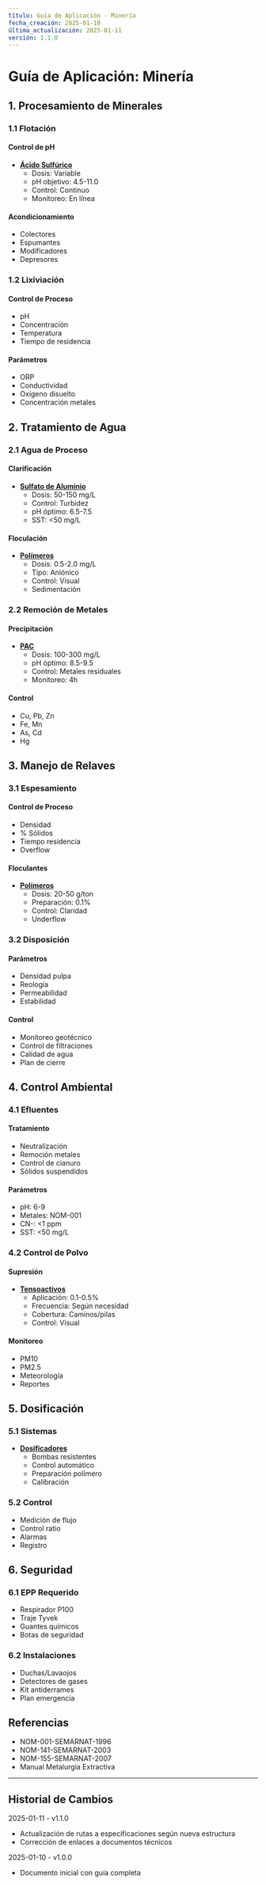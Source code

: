 ```yaml
---
título: Guía de Aplicación - Minería
fecha_creación: 2025-01-10
última_actualización: 2025-01-11
versión: 1.1.0
---
```


# Guía de Aplicación: Minería

## 1. Procesamiento de Minerales

### 1.1 Flotación
#### Control de pH
- **[Ácido Sulfúrico](../especificaciones/acido_sulfurico.md)**
  * Dosis: Variable
  * pH objetivo: 4.5-11.0
  * Control: Continuo
  * Monitoreo: En línea

#### Acondicionamiento
- Colectores
- Espumantes
- Modificadores
- Depresores

### 1.2 Lixiviación
#### Control de Proceso
- pH
- Concentración
- Temperatura
- Tiempo de residencia

#### Parámetros
- ORP
- Conductividad
- Oxígeno disuelto
- Concentración metales

## 2. Tratamiento de Agua

### 2.1 Agua de Proceso
#### Clarificación
- **[Sulfato de Aluminio](../especificaciones/sulfato_aluminio.md)**
  * Dosis: 50-150 mg/L
  * Control: Turbidez
  * pH óptimo: 6.5-7.5
  * SST: <50 mg/L

#### Floculación
- **[Polímeros](../especificaciones/polimeros.md)**
  * Dosis: 0.5-2.0 mg/L
  * Tipo: Aniónico
  * Control: Visual
  * Sedimentación

### 2.2 Remoción de Metales
#### Precipitación
- **[PAC](../especificaciones/pac_coagulantes.md)**
  * Dosis: 100-300 mg/L
  * pH óptimo: 8.5-9.5
  * Control: Metales residuales
  * Monitoreo: 4h

#### Control
- Cu, Pb, Zn
- Fe, Mn
- As, Cd
- Hg

## 3. Manejo de Relaves

### 3.1 Espesamiento
#### Control de Proceso
- Densidad
- % Sólidos
- Tiempo residencia
- Overflow

#### Floculantes
- **[Polímeros](../especificaciones/polimeros.md)**
  * Dosis: 20-50 g/ton
  * Preparación: 0.1%
  * Control: Claridad
  * Underflow

### 3.2 Disposición
#### Parámetros
- Densidad pulpa
- Reología
- Permeabilidad
- Estabilidad

#### Control
- Monitoreo geotécnico
- Control de filtraciones
- Calidad de agua
- Plan de cierre

## 4. Control Ambiental

### 4.1 Efluentes
#### Tratamiento
- Neutralización
- Remoción metales
- Control de cianuro
- Sólidos suspendidos

#### Parámetros
- pH: 6-9
- Metales: NOM-001
- CN-: <1 ppm
- SST: <50 mg/L

### 4.2 Control de Polvo
#### Supresión
- **[Tensoactivos](../especificaciones/tensoactivos.md)**
  * Aplicación: 0.1-0.5%
  * Frecuencia: Según necesidad
  * Cobertura: Caminos/pilas
  * Control: Visual

#### Monitoreo
- PM10
- PM2.5
- Meteorología
- Reportes

## 5. Dosificación

### 5.1 Sistemas
- **[Dosificadores](../especificaciones/dosificadores.md)**
  * Bombas resistentes
  * Control automático
  * Preparación polímero
  * Calibración

### 5.2 Control
- Medición de flujo
- Control ratio
- Alarmas
- Registro

## 6. Seguridad

### 6.1 EPP Requerido
- Respirador P100
- Traje Tyvek
- Guantes químicos
- Botas de seguridad

### 6.2 Instalaciones
- Duchas/Lavaojos
- Detectores de gases
- Kit antiderrames
- Plan emergencia

## Referencias
- NOM-001-SEMARNAT-1996
- NOM-141-SEMARNAT-2003
- NOM-155-SEMARNAT-2007
- Manual Metalurgia Extractiva

---
## Historial de Cambios
2025-01-11 - v1.1.0
- Actualización de rutas a especificaciones según nueva estructura
- Corrección de enlaces a documentos técnicos

2025-01-10 - v1.0.0
- Documento inicial con guía completa